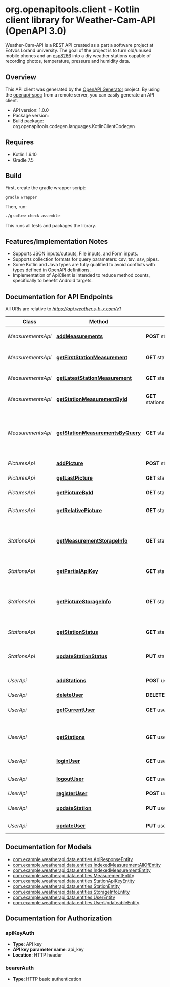 # org.openapitools.client - Kotlin client library for Weather-Cam-API (OpenAPI 3.0)

Weather-Cam-API is a REST API created as a part a software project at Eötvös Loránd university. The goal of the project is to turn old/unused mobile phones and an [esp8266](https://www.espressif.com/en/products/socs/esp8266) into a diy weather stations capable of recording photos, temperature, pressure and humidity data.


## Overview
This API client was generated by the [OpenAPI Generator](https://openapi-generator.tech) project.  By using the [openapi-spec](https://github.com/OAI/OpenAPI-Specification) from a remote server, you can easily generate an API client.

- API version: 1.0.0
- Package version: 
- Build package: org.openapitools.codegen.languages.KotlinClientCodegen

## Requires

* Kotlin 1.6.10
* Gradle 7.5

## Build

First, create the gradle wrapper script:

```
gradle wrapper
```

Then, run:

```
./gradlew check assemble
```

This runs all tests and packages the library.

## Features/Implementation Notes

* Supports JSON inputs/outputs, File inputs, and Form inputs.
* Supports collection formats for query parameters: csv, tsv, ssv, pipes.
* Some Kotlin and Java types are fully qualified to avoid conflicts with types defined in OpenAPI definitions.
* Implementation of ApiClient is intended to reduce method counts, specifically to benefit Android targets.

<a name="documentation-for-api-endpoints"></a>
## Documentation for API Endpoints

All URIs are relative to *https://api.weather.s-b-x.com/v1*

Class | Method | HTTP request | Description
------------ | ------------- | ------------- | -------------
*MeasurementsApi* | [**addMeasurements**](docs/MeasurementsApi.md#addmeasurements) | **POST** stations/measurements | Add new measurements to server
*MeasurementsApi* | [**getFirstStationMeasurement**](docs/MeasurementsApi.md#getfirststationmeasurement) | **GET** stations/{station_id}/measurements/first | Find the first measurement of a station.
*MeasurementsApi* | [**getLatestStationMeasurement**](docs/MeasurementsApi.md#getlateststationmeasurement) | **GET** stations/{station_id}/measurements/latest | Find the latest measurement of a station.
*MeasurementsApi* | [**getStationMeasurementById**](docs/MeasurementsApi.md#getstationmeasurementbyid) | **GET** stations/{station_id}/measurements/{measurement_id} | Find a single measurement of a station.
*MeasurementsApi* | [**getStationMeasurementsByQuery**](docs/MeasurementsApi.md#getstationmeasurementsbyquery) | **GET** stations/{station_id}/measurements | Find multiple measurements of a station in a given time range or relative to a measurement.
*PicturesApi* | [**addPicture**](docs/PicturesApi.md#addpicture) | **POST** stations/pictures | Add picture to server.
*PicturesApi* | [**getLastPicture**](docs/PicturesApi.md#getlastpicture) | **GET** stations/{station_id}/pictures/latest | Find last picture.
*PicturesApi* | [**getPictureById**](docs/PicturesApi.md#getpicturebyid) | **GET** stations/{station_id}/pictures/{picture_id} | Find picture by id.
*PicturesApi* | [**getRelativePicture**](docs/PicturesApi.md#getrelativepicture) | **GET** stations/{station_id}/pictures | Find picture relative to other picture.
*StationsApi* | [**getMeasurementStorageInfo**](docs/StationsApi.md#getmeasurementstorageinfo) | **GET** stations/measurements/storage | Returns information about the storage server for the measurements.
*StationsApi* | [**getPartialApiKey**](docs/StationsApi.md#getpartialapikey) | **GET** stations/{station_id}/api | Returns part of the API key for a station.
*StationsApi* | [**getPictureStorageInfo**](docs/StationsApi.md#getpicturestorageinfo) | **GET** stations/pictures/storage | Returns information about the storage server for the pictures.
*StationsApi* | [**getStationStatus**](docs/StationsApi.md#getstationstatus) | **GET** stations/{station_id}/ping | Pings the weather station.
*StationsApi* | [**updateStationStatus**](docs/StationsApi.md#updatestationstatus) | **PUT** stations/status/{status_code} | Update the status of the weather station.
*UserApi* | [**addStations**](docs/UserApi.md#addstations) | **POST** user/stations | Add new stations to the user.
*UserApi* | [**deleteUser**](docs/UserApi.md#deleteuser) | **DELETE** user/{username} | Delete user.
*UserApi* | [**getCurrentUser**](docs/UserApi.md#getcurrentuser) | **GET** user | Gets data about the logged in user.
*UserApi* | [**getStations**](docs/UserApi.md#getstations) | **GET** user/stations | Returns an array of stations registered with the user.
*UserApi* | [**loginUser**](docs/UserApi.md#loginuser) | **GET** user/login | Logs user into the system
*UserApi* | [**logoutUser**](docs/UserApi.md#logoutuser) | **GET** user/logout | Logs out current logged in user.
*UserApi* | [**registerUser**](docs/UserApi.md#registeruser) | **POST** user/register | Add new user.
*UserApi* | [**updateStation**](docs/UserApi.md#updatestation) | **PUT** user/stations/{station_id} | Generate new API key for a station.
*UserApi* | [**updateUser**](docs/UserApi.md#updateuser) | **PUT** user/{username} | Update user data.


<a name="documentation-for-models"></a>
## Documentation for Models

 - [com.example.weatherapi.data.entities.ApiResponseEntity](docs/ApiResponseEntity.md)
 - [com.example.weatherapi.data.entities.IndexedMeasurementAllOfEntity](docs/IndexedMeasurementAllOfEntity.md)
 - [com.example.weatherapi.data.entities.IndexedMeasurementEntity](docs/IndexedMeasurementEntity.md)
 - [com.example.weatherapi.data.entities.MeasurementEntity](docs/MeasurementEntity.md)
 - [com.example.weatherapi.data.entities.StationApiKeyEntity](docs/StationApiKeyEntity.md)
 - [com.example.weatherapi.data.entities.StationEntity](docs/StationEntity.md)
 - [com.example.weatherapi.data.entities.StorageInfoEntity](docs/StorageInfoEntity.md)
 - [com.example.weatherapi.data.entities.UserEntity](docs/UserEntity.md)
 - [com.example.weatherapi.data.entities.UserUpdateableEntity](docs/UserUpdateableEntity.md)


<a name="documentation-for-authorization"></a>
## Documentation for Authorization

<a name="apiKeyAuth"></a>
### apiKeyAuth

- **Type**: API key
- **API key parameter name**: api_key
- **Location**: HTTP header

<a name="bearerAuth"></a>
### bearerAuth

- **Type**: HTTP basic authentication

